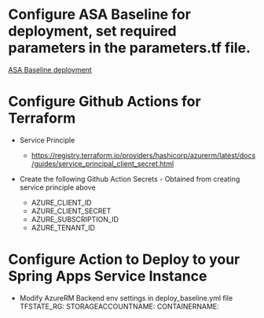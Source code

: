 # Configure ASA Baseline for deployment, set required parameters in the parameters.tf file.
   [ASA Baseline deployment](../../Scenarios/ASA-Secure-Baseline/README.md)

# Configure Github Actions for Terraform
- Service Principle
  - https://registry.terraform.io/providers/hashicorp/azurerm/latest/docs/guides/service_principal_client_secret.html

- Create the following Github Action Secrets - Obtained from creating service principle above
  - AZURE_CLIENT_ID
  - AZURE_CLIENT_SECRET
  - AZURE_SUBSCRIPTION_ID
  - AZURE_TENANT_ID
  
# Configure Action to Deploy to your Spring Apps Service Instance  
- Modify AzureRM Backend env settings in deploy_baseline.yml file
  TFSTATE_RG: <YOUR TFSTATE RG>
  STORAGEACCOUNTNAME: <YOUR TF STATE STORAGE ACCOUNT>
  CONTAINERNAME: <YOU TF STATE CONTAINER NAME>
